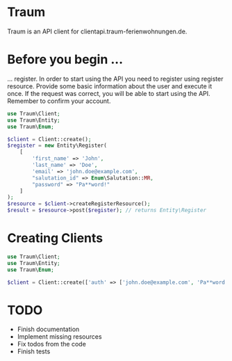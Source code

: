 # Traum

Traum is an API client for clientapi.traum-ferienwohnungen.de.

# Before you begin ...

... register. In order to start using the API you need to register using register resource.
Provide some basic information about the user and execute it once. If the request was 
correct, you will be able to start using the API. Remember to confirm your account.

```php
use Traum\Client;
use Traum\Entity;
use Traum\Enum;

$client = Client::create();
$register = new Entity\Register(
    [
        'first_name' => 'John',
        'last_name' => 'Doe',
        'email' => 'john.doe@example.com',
        "salutation_id" => Enum\Salutation::MR,
        "password" => "Pa**word!"
    ]
);
$resource = $client->createRegisterResource();
$result = $resource->post($register); // returns Entity\Register
```

# Creating Clients

```php
use Traum\Client;
use Traum\Entity;
use Traum\Enum;

$client = Client::create(['auth' => ['john.doe@example.com', 'Pa**word!']]);
```

# TODO

* Finish documentation
* Implement missing resources
* Fix todos from the code
* Finish tests
